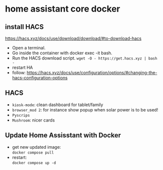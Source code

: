 # home assistant core docker

## install HACS
https://hacs.xyz/docs/use/download/download/#to-download-hacs

- Open a terminal.
- Go inside the container with docker exec -it <name of the container running homeassistant> bash.
- Run the HACS download script.
  `wget -O - https://get.hacs.xyz | bash -`
- restart HA
- follow: https://hacs.xyz/docs/use/configuration/options/#changing-the-hacs-configuration-options

## HACS
- `kiosk-mode`:  clean dashboard for tablet/family
- `browser_mod 2`: for instance show popup when solar power is to be used!
- `Pyscrips`
- `Mushroom`: nicer cards

## Update Home Assisstant with Docker
- get new updated image:   
`docker compose pull` 
- restart:   
`docker compose up -d`

